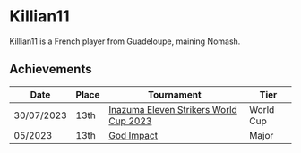 # Killian11

Killian11 is a French player from Guadeloupe, maining Nomash.

## Achievements

|Date|Place|Tournament|Tier|
|-|-|-|-|
| 30/07/2023 | 13th | [Inazuma Eleven Strikers World Cup 2023](/inapedia/tournaments/worldcup23.md) | World Cup |
| 05/2023 | 13th | [God Impact](/inapedia/tournaments/misc/godimpact.md) | Major |
